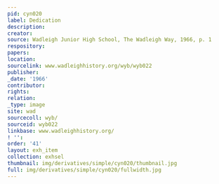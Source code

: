 ```yaml
---
pid: cyn020
label: Dedication
description:
creator:
source: Wadleigh Junior High School, The Wadleigh Way, 1966, p. 1
respository:
papers:
location:
sourcelink: www.wadleighhistory.org/wyb/wyb022
publisher:
_date: '1966'
contributor:
rights:
relation:
_type: image
site: wad
sourcecoll: wyb/
sourceid: wyb022
linkbase: www.wadleighhistory.org/
! '':
order: '41'
layout: exh_item
collection: exhsel
thumbnail: img/derivatives/simple/cyn020/thumbnail.jpg
full: img/derivatives/simple/cyn020/fullwidth.jpg
---
```

